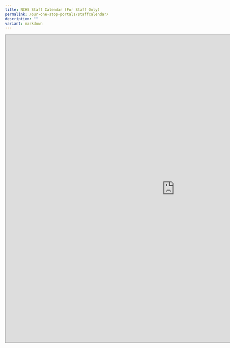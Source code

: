 ```yaml
---
title: NCHS Staff Calendar (For Staff Only)
permalink: /our-one-stop-portals/staffcalendar/
description: ""
variant: markdown
---
```

<iframe src="https://docs.google.com/spreadsheets/d/1U85yzWEV50nUI_poaoPP9PLjxmQCJQezgKaGi16Q5UQ/edit?usp=sharing" style="border:solid 1px #777" width="1100" height="1000" frameborder="0" scrolling="no"></iframe>